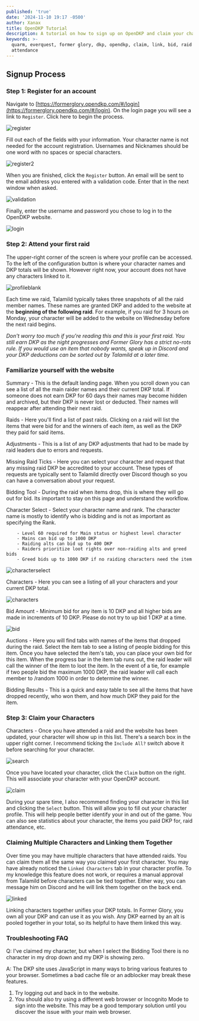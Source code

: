 ```yaml
---
published: 'true'
date: '2024-11-10 19:17 -0500'
author: Xanax
title: OpenDKP Tutorial
description: A tutorial on how to sign up on OpenDKP and claim your characters.
keywords: >-
  quarm, everquest, former glory, dkp, opendkp, claim, link, bid, raid
  attendance
---
```

## Signup Process

### Step 1: Register for an account

Navigate to [https://formerglory.opendkp.com/#/login](https://formerglory.opendkp.com/#/login). On the login page you will see a link to `Register`. Click here to begin the process.

![register]({{site.baseurl}}/assets/img/register.jpg)

Fill out each of the fields with your information. Your character name is not needed for the account registration. Usernames and Nicknames should be one word with no spaces or special characters. 

![register2]({{site.baseurl}}/assets/img/register2.jpg)

When you are finished, click the `Register` button. An email will be sent to the email address you entered with a validation code. Enter that in the next window when asked.

![validation]({{site.baseurl}}/assets/img/validation.jpg)

Finally, enter the username and password you chose to log in to the OpenDKP website.

![login]({{site.baseurl}}/assets/img/login.jpg)

### Step 2: Attend your first raid

The upper-right corner of the screen is where your profile can be accessed. To the left of the configuration button is where your character names and DKP totals will be shown. However right now, your account does not have any characters linked to it.

![profileblank]({{site.baseurl}}/assets/img/profileblank.jpg)

Each time we raid, Talamild typically takes three snapshots of all the raid member names. These names are granted DKP and added to the website at the **beginning of the following raid**. For example, if you raid for 3 hours on Monday, your character will be added to the website on Wednesday before the next raid begins. 

*Don't worry too much if you're reading this and this is your first raid. You still earn DKP as the night progresses and Former Glory has a strict no-rots rule. If you would use an item that nobody wants, speak up in Discord and your DKP deductions can be sorted out by Talamild at a later time.*

### Familiarize yourself with the website

Summary - This is the default landing page. When you scroll down you can see a list of all the main raider names and their current DKP total. If someone does not earn DKP for 60 days their names may become hidden and archived, but their DKP is never lost or deducted. Their names will reappear after attending their next raid.

Raids - Here you'll find a list of past raids. Clicking on a raid will list the items that were bid for and the winners of each item, as well as the DKP they paid for said items.

Adjustments - This is a list of any DKP adjustments that had to be made by raid leaders due to errors and requests. 

Missing Raid Ticks - Here you can select your character and request that any missing raid DKP be accredited to your account. These types of requests are typically sent to Talamild directly over Discord though so you can have a conversation about your request.

Bidding Tool - During the raid when items drop, this is where they will go out for bid. Its important to stay on this page and understand the workflow. 

Character Select - Select your character name and rank. The character name is mostly to identify who is bidding and is not as important as specifying the Rank.

		- Level 60 required for Main status or highest level character
		- Mains can bid up to 1000 DKP
		- Raiding alts can bid up to 400 DKP
		- Raiders prioritize loot rights over non-raiding alts and greed bids
		- Greed bids up to 1000 DKP if no raiding characters need the item
        
![characterselect]({{site.baseurl}}/assets/img/characterselect.jpg)

Characters - Here you can see a listing of all your characters and your current DKP total.
    
![characters]({{site.baseurl}}/assets/img/characters.jpg)

Bid Amount - Minimum bid for any item is 10 DKP and all higher bids are made in increments of 10 DKP. Please do not try to up bid 1 DKP at a time.
    
![bid]({{site.baseurl}}/assets/img/bid.jpg)

Auctions - Here you will find tabs with names of the items that dropped during the raid. Select the item tab to see a listing of people bidding for this item. Once you have selected the item's tab, you can place your own bid for this item. When the progress bar in the item tab runs out, the raid leader will call the winner of the item to loot the item. In the event of a tie, for example if two people bid the maximum 1000 DKP, the raid leader will call each member to /random 1000 in order to determine the winner.

Bidding Results - This is a quick and easy table to see all the items that have dropped recently, who won them, and how much DKP they paid for the item.

### Step 3: Claim your Characters

Characters - Once you have attended a raid and the website has been updated, your character will show up in this list. There's a search box in the upper right corner. I recommend ticking the `Include All?` switch above it before searching for your character.

![search]({{site.baseurl}}/assets/img/search.jpg)

Once you have located your character, click the `Claim` button on the right. This will associate your character with your OpenDKP account.

![claim]({{site.baseurl}}/assets/img/claim.jpg)

During your spare time, I also recommend finding your character in this list and clicking the `Select` button. This will allow you to fill out your character profile. This will help people better identify your in and out of the game. You can also see statistics about your character, the items you paid DKP for, raid attendance, etc. 

### Claiming Multiple Characters and Linking them Together

Over time you may have multiple characters that have attended raids. You can claim them all the same way you claimed your first character. You may have already noticed the `Linked Characters` tab in your character profile. To my knowledge this feature does not work, or requires a manual approval from Talamild before characters can be tied together. Either way, you can message him on Discord and he will link them together on the back end. 

![linked]({{site.baseurl}}/assets/img/linked.jpg)

Linking characters together unifies your DKP totals. In Former Glory, you own all your DKP and can use it as you wish. Any DKP earned by an alt is pooled together in your total, so its helpful to have them linked this way.

### Troubleshooting FAQ

Q: I've claimed my character, but when I select the Bidding Tool there is no character in my drop down and my DKP is showing zero.

A: The DKP site uses JavaScript in many ways to bring various features to your browser. Sometimes a bad cache file or an adblocker may break these features. 

1. Try logging out and back in to the website.
2. You should also try using a different web browser or Incognito Mode to sign into the website. This may be a good temporary solution until you discover the issue with your main web browser.

